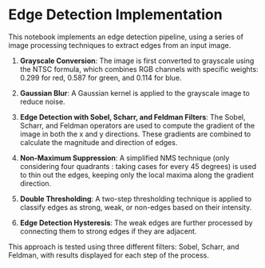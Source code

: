 # Edge Detection Implementation

This notebook implements an edge detection pipeline, using a series of image processing techniques to extract edges from an input image.

1. **Grayscale Conversion**: The image is first converted to grayscale using the NTSC formula, which combines RGB channels with specific weights: 0.299 for red, 0.587 for green, and 0.114 for blue.

2. **Gaussian Blur**: A Gaussian kernel is applied to the grayscale image to reduce noise. 

3. **Edge Detection with Sobel, Scharr, and Feldman Filters**: The Sobel, Scharr, and Feldman operators are used to compute the gradient of the image in both the x and y directions. These gradients are combined to calculate the magnitude and direction of edges.

4. **Non-Maximum Suppression**: A simplified NMS technique (only considering four quadrants : taking cases for every 45 degrees) is used to thin out the edges, keeping only the local maxima along the gradient direction.

5. **Double Thresholding**: A two-step thresholding technique is applied to classify edges as strong, weak, or non-edges based on their intensity.

6. **Edge Detection Hysteresis**: The weak edges are further processed by connecting them to strong edges if they are adjacent.

This approach is tested using three different filters: Sobel, Scharr, and Feldman, with results displayed for each step of the process.
